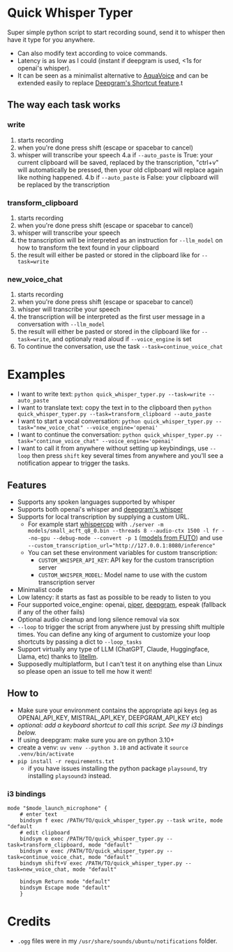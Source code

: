 # Quick Whisper Typer
Super simple python script to start recording sound, send it to whisper then have it type for you anywhere.
* Can also modify text according to voice commands.
* Latency is as low as I could (instant if deepgram is used, <1s for openai's whisper).
* It can be seen as a minimalist alternative to [AquaVoice](https://withaqua.com/) and can be extended easily to replace [Deepgram's Shortcut feature](https://deepgram.com/learn/introducing-shortcut-by-poised-voice-ai-tool).t

## The way each task works
### write
1. starts recording
2. when you're done press shift (escape or spacebar to cancel)
3. whisper will transcribe your speech
4.a if `--auto_paste` is True: your current clipboard will be saved, replaced by the transcription, "ctrl+v" will automatically be pressed, then your old clipboard will replace again like nothing happened.
4.b if `--auto_paste` is False: your clipboard will be replaced by the transcription
### transform_clipboard
1. starts recording
2. when you're done press shift (escape or spacebar to cancel)
3. whisper will transcribe your speech
4. the transcription will be interpreted as an instruction for `--llm_model` on how to transform the text found in your clipboard
5. the result will either be pasted or stored in the clipboard like for `--task=write`
### new_voice_chat
1. starts recording
2. when you're done press shift (escape or spacebar to cancel)
3. whisper will transcribe your speech
4. the transcription will be interpreted as the first user message in a conversation with `--llm_model`
5. the result will either be pasted or stored in the clipboard like for `--task=write`, and optionaly read aloud if `--voice_engine` is set
6. To continue the conversation, use the task `--task=continue_voice_chat`

# Examples
* I want to write text: `python quick_whisper_typer.py --task=write --auto_paste`
* I want to translate text: copy the text in to the clipboard then `python quick_whisper_typer.py --task=transform_clipboard --auto_paste`
* I want to start a vocal conversation: `python quick_whisper_typer.py --task="new_voice_chat" --voice_engine='openai'`
* I want to continue the conversation: `python quick_whisper_typer.py --task="continue_voice_chat" --voice_engine='openai'`
* I want to call it from anywhere without setting up keybindings, use `--loop` then press `shift` key several times from anywhere and you'll see a notification appear to trigger the tasks.


## Features
* Supports any spoken languages supported by whisper
* Supports both openai's whisper and [deepgram's whisper](deepgram.com)
* Supports for local transcription by supplying a custom URL.
    * For example start [whispercpp](https://github.com/ggerganov/whisper.cpp) with `./server -m models/small_acft_q8_0.bin --threads 8 --audio-ctx 1500 -l fr --no-gpu --debug-mode --convert -p 1` ([models from FUTO](https://github.com/futo-org/whisper-acft/)) and use `--custom_transcription_url="http://127.0.0.1:8080/inference"`
    * You can set these environment variables for custom transcription:
        * `CUSTOM_WHISPER_API_KEY`: API key for the custom transcription server
        * `CUSTOM_WHISPER_MODEL`: Model name to use with the custom transcription server
* Minimalist code
* Low latency: it starts as fast as possible to be ready to listen to you
* Four supported voice_engine: openai, [piper](https://github.com/rhasspy/piper), [deepgram](deepgram.com), espeak (fallback if any of the other fails)
* Optional audio cleanup and long silence removal via sox
* `--loop` to trigger the script from anywhere just by pressing shift multiple times. You can define any king of argument to customize your loop shortcuts by passing a dict to `--loop_tasks`
* Support virtually any type of LLM (ChatGPT, Claude, Huggingface, Llama, etc) thanks to [litellm](https://docs.litellm.ai/).
* Supposedly multiplatform, but I can't test it on anything else than Linux so please open an issue to tell me how it went!

## How to
* Make sure your environment contains the appropriate api keys (eg as OPENAI_API_KEY, MISTRAL_API_KEY, DEEPGRAM_API_KEY etc)
* *optional: add a keyboard shortcut to call this script. See my i3 bindings below.*
* If using deepgram: make sure you are on python 3.10+
* create a venv: `uv venv --python 3.10` and activate it `source .venv/bin/activate`
* `pip install -r requirements.txt`
    * if you have issues installing the python package `playsound`, try installing `playsound3` instead.

### i3 bindings
```
mode "$mode_launch_microphone" {
    # enter text
    bindsym f exec /PATH/TO/quick_whisper_typer.py --task write, mode "default
    # edit clipboard
    bindsym e exec /PATH/TO/quick_whisper_typer.py --task=transform_clipboard, mode "default"
    bindsym v exec /PATH/TO/quick_whisper_typer.py --task=continue_voice_chat, mode "default"
    bindsym shift+V exec /PATH/TO/quick_whisper_typer.py --task=new_voice_chat, mode "default"

    bindsym Return mode "default"
    bindsym Escape mode "default"
    }
```

# Credits
* `.ogg` files were in my `/usr/share/sounds/ubuntu/notifications` folder.
